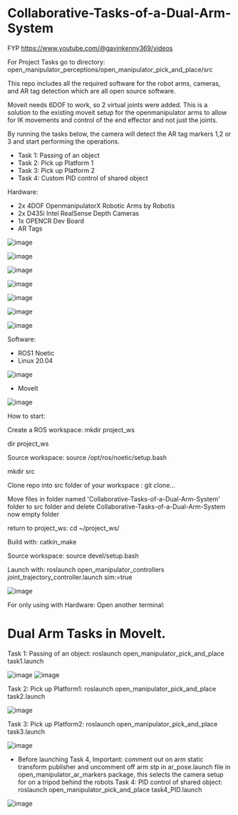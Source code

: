 


# Collaborative-Tasks-of-a-Dual-Arm-System
FYP https://www.youtube.com/@gavinkenny369/videos

For Project Tasks go to directory: open_manipulator_perceptions/open_manipulator_pick_and_place/src

This repo includes all the required software for the robot arms, cameras, and AR tag detection which are all open source software.

Moveit needs 6DOF to work, so 2 virtual joints were added. 
This is a solution to the existing moveit setup for the openmanipulator 
arms to allow for IK movements and control of the end effector and not just the joints.

By running the tasks below, the camera will detect the AR tag markers 1,2 or 3 and start performing the operations.
- Task 1: Passing of an object
- Task 2: Pick up Platform 1
- Task 3: Pick up Platform 2
- Task 4: Custom PID control of shared object

Hardware:
- 2x 4DOF OpenmanipulatorX Robotic Arms by Robotis
- 2x D435i Intel RealSense Depth Cameras
- 1x OPENCR Dev Board
- AR Tags

![image](https://github.com/user-attachments/assets/41da1b03-dea8-4a8d-88dc-6535d0d70ffd)


![image](https://github.com/user-attachments/assets/2ae44f37-f5f1-4ce8-a8e8-e822f5877429)


![image](https://github.com/user-attachments/assets/3ec9e5e6-36ee-4b0e-ba46-477125611656)


![image](https://github.com/user-attachments/assets/9bb4574b-55c6-4fec-8d01-7638aa418193)


![image](https://github.com/user-attachments/assets/88248111-5042-46fb-a5d0-0240c39dfafa)


![image](https://github.com/user-attachments/assets/ef20e3ba-181a-4b75-be30-f5dba8a70092)


![image](https://github.com/user-attachments/assets/4062eefb-2f29-4b98-aaa1-50f128a2e4c5)


Software:
- ROS1 Noetic
- Linux 20.04
  
![image](https://github.com/user-attachments/assets/419bcf2c-86fa-4579-8556-5bb3b565bf9b)

- MoveIt
  



![image](https://github.com/user-attachments/assets/bf5ced25-75cd-4f7e-bf5e-8c754dbaf8c8)

How to start:

Create a ROS workspace: mkdir project_ws

dir project_ws

Source workspace: source /opt/ros/noetic/setup.bash

mkdir src

Clone repo into src folder of your workspace : git clone...

Move files in folder named 'Collaborative-Tasks-of-a-Dual-Arm-System' folder to src folder and delete Collaborative-Tasks-of-a-Dual-Arm-System now empty folder

return to project_ws: cd ~/project_ws/

Build with: catkin_make

Source workspace: source devel/setup.bash

Launch with: roslaunch open_manipulator_controllers joint_trajectory_controller.launch sim:=true

![image](https://github.com/user-attachments/assets/6daf9373-3b00-4b50-93c3-1d6c6d57e604)

For only using with Hardware:
Open another terminal:

# Dual Arm Tasks in MoveIt.
Task 1: Passing of an object: roslaunch open_manipulator_pick_and_place task1.launch

![image](https://github.com/gavnk/Collaborative-Tasks-of-a-Dual-Arm-System/assets/50642905/bcb84544-4ecf-4d5d-9e43-0100308c13bf)
![image](https://github.com/gavnk/Collaborative-Tasks-of-a-Dual-Arm-System/assets/50642905/2d4fb88e-eea5-4db6-9fb7-8665143b945f)

Task 2: Pick up Platform1: roslaunch open_manipulator_pick_and_place task2.launch

![image](https://github.com/gavnk/Collaborative-Tasks-of-a-Dual-Arm-System/assets/50642905/6748565a-2223-40a8-bcc3-ae9d9ecfc52b)

Task 3: Pick up Platform2: roslaunch open_manipulator_pick_and_place task3.launch

![image](https://github.com/gavnk/Collaborative-Tasks-of-a-Dual-Arm-System/assets/50642905/cbc746ed-c5ad-4d77-bbe0-d47299beb024)

* Before launching Task 4, Important: comment out on arm static transform publisher and uncomment off arm stp in ar_pose.launch file in open_manipulator_ar_markers package, this selects the camera setup for on a tripod behind the robots
Task 4: PID control of shared object: roslaunch open_manipulator_pick_and_place task4_PID.launch

![image](https://github.com/gavnk/Collaborative-Tasks-of-a-Dual-Arm-System/assets/50642905/2da7e90a-fea0-4217-975d-53ffeb9f9855)
